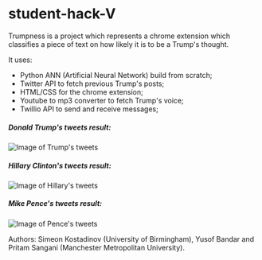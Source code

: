 # student-hack-V

Trumpness is a project which represents a chrome extension which classifies a piece of text on how likely it is to be a Trump's thought. 

It uses: 
- Python ANN (Artificial Neural Network) build from scratch;
- Twitter API to fetch previous Trump's posts;
- HTML/CSS for the chrome extension;
- Youtube to mp3 converter to fetch Trump's voice;
- Twillio API to send and receive messages;

##### Donald Trump's tweets result:
![Image of Trump's tweets](https://github.com/SimeonKostadinoff/student-hack-V/blob/master/Tweets/DonaldTrump.JPG)
##### Hillary Clinton's tweets result:
![Image of Hillary's tweets](https://github.com/SimeonKostadinoff/student-hack-V/blob/master/Tweets/HillaryClinton.JPG)
##### Mike Pence's tweets result:
![Image of Pence's tweets](https://github.com/SimeonKostadinoff/student-hack-V/blob/master/Tweets/MikePence.JPG)


Authors: Simeon Kostadinov (University of Birmingham), Yusof Bandar and Pritam Sangani (Manchester Metropolitan University).  
